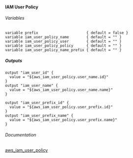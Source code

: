 #### IAM User Policy


###### Variables
```
variable prefix                      { default = false }
variable iam_user_policy_name        { default = "" }
variable iam_user_policy_user        { default = "" }
variable iam_user_policy_policy      { default = "" }
variable iam_user_policy_name_prefix { default = "" }
```

##### Outputs
```
output "iam_user_id" {
  value = "${aws_iam_user_policy.user_name.id}"
}
output "iam_user_name" {
  value = "${aws_iam_user_policy.user_name.name}"
}

output "iam_user_prefix_id" {
  value = "${aws_iam_user_policy.user_prefix.id}"
}
output "iam_user_prefix_name" {
  value = "${aws_iam_user_policy.user_prefix.name}"
}
```

###### Documentation
[aws_iam_user_policy](https://www.terraform.io/docs/providers/aws/r/iam_user_policy.html)
